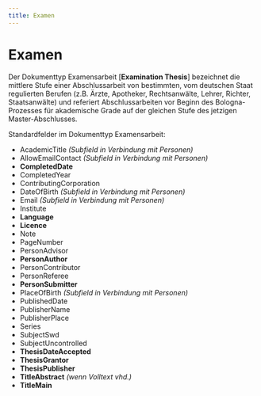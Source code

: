 ```yaml
---
title: Examen
---
```


# Examen

Der Dokumenttyp Examensarbeit [**Examination Thesis**] bezeichnet die mittlere Stufe einer
Abschlussarbeit von bestimmten, vom deutschen Staat regulierten Berufen (z.B. Ärzte, Apotheker,
Rechtsanwälte, Lehrer, Richter, Staatsanwälte) und referiert Abschlussarbeiten vor Beginn des
Bologna-Prozesses für akademische Grade auf der gleichen Stufe des jetzigen Master-Abschlusses.

Standardfelder im Dokumenttyp Examensarbeit:

* AcademicTitle *(Subfield in Verbindung mit Personen)*
* AllowEmailContact *(Subfield in Verbindung mit Personen)*
* **CompletedDate**
* CompletedYear
* ContributingCorporation
* DateOfBirth *(Subfield in Verbindung mit Personen)*
* Email *(Subfield in Verbindung mit Personen)*
* Institute
* **Language**
* **Licence**
* Note
* PageNumber
* PersonAdvisor
* **PersonAuthor**
* PersonContributor
* PersonReferee
* **PersonSubmitter**
* PlaceOfBirth *(Subfield in Verbindung mit Personen)*
* PublishedDate
* PublisherName
* PublisherPlace
* Series
* SubjectSwd
* SubjectUncontrolled
* **ThesisDateAccepted**
* **ThesisGrantor**
* **ThesisPublisher**
* **TitleAbstract** *(wenn Volltext vhd.)*
* **TitleMain**
